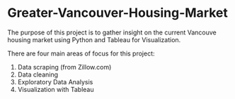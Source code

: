 # Greater-Vancouver-Housing-Market

The purpose of this project is to gather insight on the current Vancouve housing market using Python and Tableau for Visualization. <br/>

There are four main areas of focus for this project: <br/>
1. Data scraping (from Zillow.com)
2. Data cleaning
3. Exploratory Data Analysis
4. Visualization with Tableau

